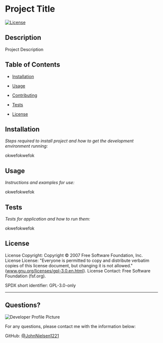 # Project Title
  [![License](http://img.shields.io/badge/License-gpl--license-brightgreen.svg)](http://opensource.org/licenses/gpl--license)
  
  ## Description 
    
  Project Description
  
  ## Table of Contents
  * [Installation](#installation)
  * [Usage](#usage)
  * [Contributing](#contributing)
  * [Tests](#tests)
  
  * [License](#license)
  
  ## Installation
  
  *Steps required to install project and how to get the development environment running:*
  
  okwefokwefok
  
  ## Usage 
  
  *Instructions and examples for use:*
  
  okwefokwefok
  
  ## Tests
  
  *Tests for application and how to run them:*
  
  okwefokwefok
  
  ## License
  
  License Copyright: Copyright © 2007 Free Software Foundation, Inc.
License License: "Everyone is permitted to copy and distribute verbatim copies of this license document, but changing it is not allowed." (www.gnu.org/licenses/gpl-3.0.en.html).
License Contact: Free Software Foundation (fsf.org).

SPDX short identifier: GPL-3.0-only
  
  
  ---
  
  ## Questions?
  
  ![Developer Profile Picture](https://avatars3.githubusercontent.com/u/63129723?v=4) 
  
  For any questions, please contact me with the information below:
 
  GitHub: [@JohnNielsen1221](https://api.github.com/users/JohnNielsen1221)
  